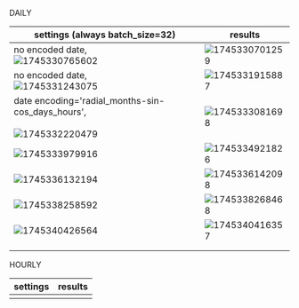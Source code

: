 DAILY

| settings (always batch_size=32)                                                                                | results                                           |
| -------------------------------------------------------------------------------------------------------------- | ------------------------------------------------- |
| no encoded date,<br />![1745330765602](image/trainings/1745330765602.png)                                        | ![1745330701259](image/trainings/1745330701259.png) |
| no encoded date,<br />![1745331243075](image/trainings/1745331243075.png)                                        | ![1745331915887](image/trainings/1745331915887.png) |
| date encoding='radial_months-sin-cos_days_hours',<br /><br />![1745332220479](image/trainings/1745332220479.png) | ![1745333081698](image/trainings/1745333081698.png) |
| ![1745333979916](image/trainings/1745333979916.png)                                                              | ![1745334921826](image/trainings/1745334921826.png) |
| ![1745336132194](image/trainings/1745336132194.png)                                                              | ![1745336142098](image/trainings/1745336142098.png) |
| ![1745338258592](image/trainings/1745338258592.png)                                                              | ![1745338268468](image/trainings/1745338268468.png) |
| ![1745340426564](image/trainings/1745340426564.png)                                                              | ![1745340416357](image/trainings/1745340416357.png) |
|                                                                                                                |                                                   |
|                                                                                                                |                                                   |

HOURLY

| settings | results |
| -------- | ------- |
|          |         |
